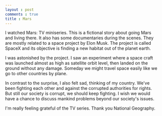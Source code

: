 ```yaml
---
layout : post
comments : true
title : Mars
---
```


I watched Mars: TV miniseries. This is a fictional story about going Mars and living there. It also has some documentaries during the scenes. They are mostly related to a space project by Elon Musk. The project is called SpaceX and its objective is finding a new habitat out of the planet earth.

<!--break-->

I was astonished by the project. I saw an experiment where a space craft was launched almost as high as satellite orbit level, then landed on the ground without any damage. Someday we might travel space easily like we go to other countries by plane.

In contrast to the surprise, I also felt sad, thinking of my country. We've been fighting each other and against the corrupted authorities for rights. But still our society is corrupt, we should keep fighting. I wish we would have a chance to discuss mankind problems beyond our society's issues.

I'm really feeling grateful of the TV series. Thank you National Geography.
